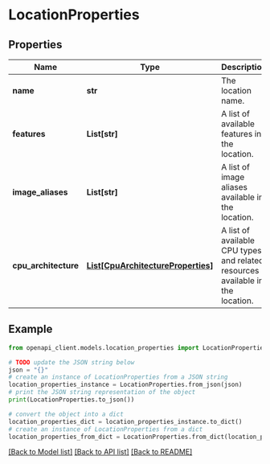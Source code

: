 # LocationProperties


## Properties

Name | Type | Description | Notes
------------ | ------------- | ------------- | -------------
**name** | **str** | The location name. | [optional] 
**features** | **List[str]** | A list of available features in the location. | [optional] [readonly] 
**image_aliases** | **List[str]** | A list of image aliases available in the location. | [optional] [readonly] 
**cpu_architecture** | [**List[CpuArchitectureProperties]**](CpuArchitectureProperties.md) | A list of available CPU types and related resources available in the location. | [optional] [readonly] 

## Example

```python
from openapi_client.models.location_properties import LocationProperties

# TODO update the JSON string below
json = "{}"
# create an instance of LocationProperties from a JSON string
location_properties_instance = LocationProperties.from_json(json)
# print the JSON string representation of the object
print(LocationProperties.to_json())

# convert the object into a dict
location_properties_dict = location_properties_instance.to_dict()
# create an instance of LocationProperties from a dict
location_properties_from_dict = LocationProperties.from_dict(location_properties_dict)
```
[[Back to Model list]](../README.md#documentation-for-models) [[Back to API list]](../README.md#documentation-for-api-endpoints) [[Back to README]](../README.md)


